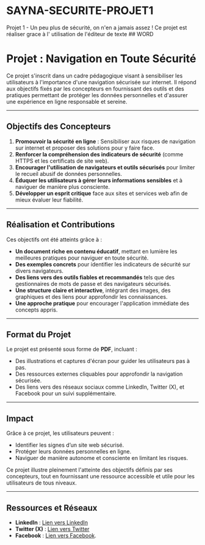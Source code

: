 # SAYNA-SECURITE-PROJET1
Projet 1 - Un peu plus de sécurité, on n'en a jamais assez !
Ce projet est réaliser grace à l' utilisation de l'éditeur de texte ## WORD

# Projet : Navigation en Toute Sécurité  

Ce projet s'inscrit dans un cadre pédagogique visant à sensibiliser les utilisateurs à l'importance d'une navigation sécurisée sur internet. Il répond aux objectifs fixés par les concepteurs en fournissant des outils et des pratiques permettant de protéger les données personnelles et d'assurer une expérience en ligne responsable et sereine.  

---

## Objectifs des Concepteurs  

1. **Promouvoir la sécurité en ligne** : Sensibiliser aux risques de navigation sur internet et proposer des solutions pour y faire face.  
2. **Renforcer la compréhension des indicateurs de sécurité** (comme HTTPS et les certificats de site web).  
3. **Encourager l'utilisation de navigateurs et outils sécurisés** pour limiter le recueil abusif de données personnelles.  
4. **Éduquer les utilisateurs à gérer leurs informations sensibles** et à naviguer de manière plus consciente.  
5. **Développer un esprit critique** face aux sites et services web afin de mieux évaluer leur fiabilité.  

---

## Réalisation et Contributions  

Ces objectifs ont été atteints grâce à :  

- **Un document riche en contenu éducatif**, mettant en lumière les meilleures pratiques pour naviguer en toute sécurité.  
- **Des exemples concrets** pour identifier les indicateurs de sécurité sur divers navigateurs.  
- **Des liens vers des outils fiables et recommandés** tels que des gestionnaires de mots de passe et des navigateurs sécurisés.  
- **Une structure claire et interactive**, intégrant des images, des graphiques et des liens pour approfondir les connaissances.  
- **Une approche pratique** pour encourager l'application immédiate des concepts appris.  

---

## Format du Projet  

Le projet est présenté sous forme de **PDF**, incluant :  

- Des illustrations et captures d'écran pour guider les utilisateurs pas à pas.  
- Des ressources externes cliquables pour approfondir la navigation sécurisée.  
- Des liens vers des réseaux sociaux comme LinkedIn, Twitter (X), et Facebook pour un suivi supplémentaire.  

---

## Impact  

Grâce à ce projet, les utilisateurs peuvent :  
- Identifier les signes d’un site web sécurisé.  
- Protéger leurs données personnelles en ligne.  
- Naviguer de manière autonome et consciente en limitant les risques.  

Ce projet illustre pleinement l'atteinte des objectifs définis par ses concepteurs, tout en fournissant une ressource accessible et utile pour les utilisateurs de tous niveaux. 

---

## Ressources et Réseaux  

- **LinkedIn** : [Lien vers LinkedIn](http://www.linkedin.com/in/kossi-kévin-kowouvi-365b42342)  
- **Twitter (X)** : [Lien vers Twitter](https://x.com/K2VlN)  
- **Facebook** : [Lien vers Facebook](https://www.facebook.com/profile.php?id=100081951890712).  
